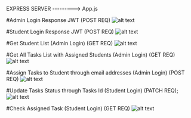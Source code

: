 EXPRESS SERVER ---------> App.js

#Admin Login Response JWT (POST REQ)
![alt text](image.png)

#Student Login Response JWT (POST REQ) 
![alt text](image-1.png)

#Get Student List (Admin Login) (GET REQ)
![alt text](image-2.png)

#Get All Tasks List with Assigned Students (Admin Login) (GET REQ)
![alt text](image-3.png) 

#Assign Tasks to Student through email addresses (Admin Login) (POST REQ)
![alt text](image-4.png)

#Update Tasks Status through Tasks Id (Student Login) (PATCH REQ);
![alt text](image-5.png)

#Check Assigned Task (Student Login) (GET REQ)
![alt text](image-6.png)
